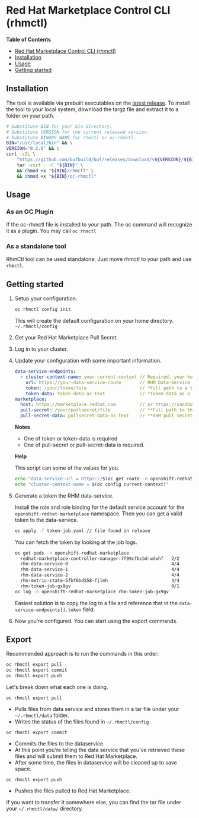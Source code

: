 # Red Hat Marketplace Control CLI (rhmctl)

<!-- markdown-toc start - Don't edit this section. Run M-x markdown-toc-refresh-toc -->

**Table of Contents**

- [Red Hat Marketplace Control CLI (rhmctl)](#red-hat-marketplace-control-cli-rhmctl)
- [Installation](#installation)
- [Usage](#usage)
- [Getting started](#getting-started)

<!-- markdown-toc end -->

## Installation

The tool is available via prebuilt executables on the [latest release](https://github.com/redhat-marketplace/rhmctl/releases/latest).
To install the tool to your local system, download the targz file and
extract it to a folder on your path.

```sh
# Substitute BIN for your bin directory.
# Substitute VERSION for the current released version.
# Substitute BINARY_NAME for rhmctl or oc-rhmctl.
BIN="/usr/local/bin" && \
VERSION="0.2.0" && \
curl -sSL \
    "https://github.com/bufbuild/buf/releases/download/v${VERSION}/${BINARY_NAME}__$(uname -s)__$(uname -m)" \
    tar -xvzf - -C "${BIN}" \
    && chmod +x "${BIN}/rhmctl" \
    && chmod +x "${BIN}/oc-rhmctl"
```

## Usage

### As an OC Plugin

If the oc-rhmctl file is installed to your path. The oc command will recognize it as a plugin. You may
call `oc rhmctl`

### As a standalone tool

RhmCtl tool can be used standalone. Just move rhmctl to your path and use `rhmctl`.

## Getting started

1. Setup your configuration.

   ```sh
   oc rhmctl config init
   ```

   This will create the default configuration on your home directory. `~/.rhmctl/config`

2. Get your Red Hat Marketplace Pull Secret.

3. Log in to your cluster.

4. Update your configuration with some important information.

   ```yaml
   data-service-endpoints:
     - cluster-context-name: your-current-context // Required, your kubectl context
       url: https://your-data-service-route       // RHM Data-Service route
       token: /your/token/file                    // *Full path to a token file
       token-data: token-data-as-text             // *Token data as a string
   marketplace:
     host: https://marketplace.redhat.com         // or https://sandbox.marketplace.redhat.com
     pull-secret: /your/pullsecret/file           // **Full path to the RHM pull secret file
     pull-secret-data: pullsecret-data-as-text    // **RHM pull secret as a string
   ```

   **Notes**

   - One of token or token-data is required
   - One of pull-secret or pull-secret-data is required.

   **Help**

   This script can some of the values for you.

   ```sh
   echo "data-service-url = https://$(oc get route -n openshift-redhat-marketplace rhm-data-service -o go-template='{{.spec.host}}')"
   echo "cluster-context-name = $(oc config current-context)"
   ```

5. Generate a token the RHM data-service.

   Install the role and role binding for the default service account for the `openshift-redhat-marketplace`
   namespace. Then you can get a valid token to the data-service.

   ```sh
   oc apply -f token-job.yaml // file found in release
   ```

   You can fetch the token by looking at the job logs.

   ```sh
   oc get pods -n openshift-redhat-marketplace
     redhat-marketplace-controller-manager-7f99cfbcbd-wdwhf   2/2     Running     0          3h36m
     rhm-data-service-0                                       4/4     Running     0          6h15m
     rhm-data-service-1                                       4/4     Running     0          6h13m
     rhm-data-service-2                                       4/4     Running     1          6h11m
     rhm-metric-state-5fbf6bd558-fjlmh                        4/4     Running     0          6h15m
     rhm-token-job-gx9gv                                      0/1     Completed   0          54s
   oc log -n openshift-redhat-marketplace rhm-token-job-gx9gv
   ```

   Easiest solution is to copy the log to a file and reference that in the `data-service-endpoints[].token` field.

6. Now you're configured. You can start using the export commands.

## Export

Recommended approach is to run the commands in this order:

```sh
oc rhmctl export pull
oc rhmctl export commit
oc rhmctl export push
```

Let's break down what each one is doing.

`oc rhmctl export pull`

- Pulls files from data service and stores them in a tar file under your `~/.rhmctl/data` folder.
- Writes the status of the files found in `~/.rhmctl/config`

`oc rhmctl export commit`

- Commits the files to the dataservice.
- At this point you're telling the data service that you've retrieved these files and will submit them to Red Hat Marketplace.
- After some time, the files in dataservice will be cleaned up to save space.

`oc rhmctl export push`

- Pushes the files pulled to Red Hat Marketplace.

If you want to transfer it somewhere else, you can find the tar file under your `~/.rhmctl/data/` directory.
